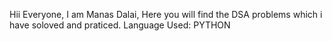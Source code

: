 Hii Everyone,
I am Manas Dalai, Here you will find the DSA problems which i have soloved and praticed.
Language Used: PYTHON
